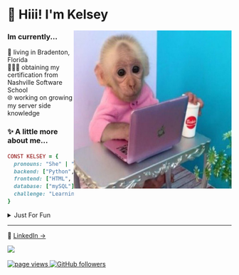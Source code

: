 <h1 align="left" id="macropower-title"> 🏁 Hiii! I'm Kelsey</h1>

<a href="kelsey-title">
  <img src="./B090F692-28E5-4A7D-9CF3-299F0F941D45.jpeg" alt="kelseylemmer" align="right" width="355" height="355"/>
</a>

### Im currently... <br>
🍊 living in Bradenton, Florida <br>
👩🏻‍💻 obtaining my certification from Nashville Software School <br>
🌐 working on growing my server side knowledge



### ✨ A little more about me...  

```ruby
CONST KELSEY = {
  pronouns: "She" | "Her",
  backend: ["Python", "Django"],
  frontend: ["HTML", "Javascript", "ReactJs", "CSS"],
  database: ["mySQL"],
  challenge: "Learning new skills every day!"
}
```

<details> 
<summary> Just For Fun </summary>
<div>
  <h2> I love: </h2> 
    <li> My pet chihuahua, Chris </li>
    <li> Reality TV </li>
    <li> Astrology </li>
    <li> Camping </li>
    <li> Breakfast food </li>
</div> 
</details>


---
🔗 <a href="https://www.linkedin.com/in/kelsey-lemmer" target="_blank">LinkedIn → </a>
<p align="left">
  <p>
  <a href="https://skillicons.dev">
    <img src="https://skillicons.dev/icons?i=javascript,html,css,react,python,django,mysql,sqlite,postman,git" />
  </a>
</p>

  <a href="https://github.com/kelseylemmer">
    <img src="https://komarev.com/ghpvc/?username=kelseylemmer" alt="page views">
  </a>
  <a href="https://github.com/kelseylemmer?tab=followers">
    <img alt="GitHub followers" src="https://img.shields.io/github/followers/kelseylemmer?color=green&logo=github">
  </a>
</p>
